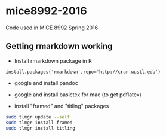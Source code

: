 # mice8992-2016
Code used in MiCE 8992 Spring 2016

## Getting rmarkdown working
- Install rmarkdown package in R
```
install.packages('rmarkdown',repo='http://cran.wustl.edu')
```

- google and install pandoc
- google and install basictex for mac (to get pdflatex)

- install "framed" and "titling" packages
```bash
sudo tlmgr update --self
sudo tlmgr install framed
sudo tlmgr install titling
```
